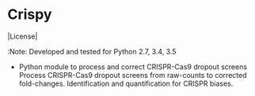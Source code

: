 Crispy
============

|License|

:Note: Developed and tested for Python 2.7, 3.4, 3.5

 - Python module to process and correct CRISPR-Cas9 dropout screens
Process CRISPR-Cas9 dropout screens from raw-counts to corrected fold-changes. Identification and quantification for CRISPR biases.
